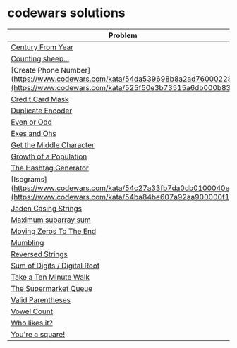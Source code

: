 # codewars solutions

| Problem | Solution |
| ----------- | ----------- |
|[Century From Year](https://www.codewars.com/kata/5a3fe3dde1ce0e8ed6000097) | [century_from_year.py](https://github.com/cseriildi/codewars_solutions/blob/38e240d29a695163c744acaa00b2e6ca10f4d440/solutions/century_from_year.py) |
|[Counting sheep...](https://www.codewars.com/kata/54edbc7200b811e956000556) | [counting_sheeps.py](https://github.com/cseriildi/codewars_solutions/blob/38e240d29a695163c744acaa00b2e6ca10f4d440/solutions/counting_sheeps.py) |
|[Create Phone Number](https://www.codewars.com/kata/54da539698b8a2ad76000228](https://www.codewars.com/kata/525f50e3b73515a6db000b83) | [create_phone_number.py](https://github.com/cseriildi/codewars_solutions/blob/38e240d29a695163c744acaa00b2e6ca10f4d440/solutions/create_phone_number.py) |
|[Credit Card Mask](https://www.codewars.com/kata/5412509bd436bd33920011bc) | [credit_card_mask.py](https://github.com/cseriildi/codewars_solutions/blob/38e240d29a695163c744acaa00b2e6ca10f4d440/solutions/credit_card_mask.py) |
|[Duplicate Encoder](https://www.codewars.com/kata/54b42f9314d9229fd6000d9c) | [duplicate_encoder.py](https://github.com/cseriildi/codewars_solutions/blob/38e240d29a695163c744acaa00b2e6ca10f4d440/solutions/duplicate_encoder.py) |
|[Even or Odd](https://www.codewars.com/kata/53da3dbb4a5168369a0000fe) | [even_or_odd.py](https://github.com/cseriildi/codewars_solutions/blob/38e240d29a695163c744acaa00b2e6ca10f4d440/solutions/even_or_odd.py) |
|[Exes and Ohs](https://www.codewars.com/kata/55908aad6620c066bc00002a) | [exes_and_ohs.py](https://github.com/cseriildi/codewars_solutions/blob/38e240d29a695163c744acaa00b2e6ca10f4d440/solutions/exes_and_ohs.py) |
|[Get the Middle Character](https://www.codewars.com/kata/56747fd5cb988479af000028) | [get_the_middle_character.py](https://github.com/cseriildi/codewars_solutions/blob/38e240d29a695163c744acaa00b2e6ca10f4d440/solutions/get_the_middle_character.py) |
|[Growth of a Population](https://www.codewars.com/kata/563b662a59afc2b5120000c6) | [growth_of_population.py](https://github.com/cseriildi/codewars_solutions/blob/38e240d29a695163c744acaa00b2e6ca10f4d440/solutions/growth_of_population.py) |
|[The Hashtag Generator](https://www.codewars.com/kata/52449b062fb80683ec000024) | [hashtag_generator.py](https://github.com/cseriildi/codewars_solutions/blob/38e240d29a695163c744acaa00b2e6ca10f4d440/solutions/hashtag_generator.py) |
|[Isograms](https://www.codewars.com/kata/54c27a33fb7da0db0100040e](https://www.codewars.com/kata/54ba84be607a92aa900000f1) | [isograms.py](https://github.com/cseriildi/codewars_solutions/blob/38e240d29a695163c744acaa00b2e6ca10f4d440/solutions/isograms.py) |
|[Jaden Casing Strings](https://www.codewars.com/kata/5390bac347d09b7da40006f6) | [jaden_casing.py](https://github.com/cseriildi/codewars_solutions/blob/38e240d29a695163c744acaa00b2e6ca10f4d440/solutions/jaden_casing.py) |
|[Maximum subarray sum](https://www.codewars.com/kata/54521e9ec8e60bc4de000d6c) | [maximum_subarray_sum.py](https://github.com/cseriildi/codewars_solutions/blob/38e240d29a695163c744acaa00b2e6ca10f4d440/solutions/maximum_subarray_sum.py) |
|[Moving Zeros To The End](https://www.codewars.com/kata/52597aa56021e91c93000cb0) | [moving_zeros_to_the_end.py](https://github.com/cseriildi/codewars_solutions/blob/38e240d29a695163c744acaa00b2e6ca10f4d440/solutions/moving_zeros_to_the_end.py) |
|[Mumbling](https://www.codewars.com/kata/5667e8f4e3f572a8f2000039) | [mumbling.py](https://github.com/cseriildi/codewars_solutions/blob/38e240d29a695163c744acaa00b2e6ca10f4d440/solutions/mumbling.py) |
|[Reversed Strings](https://www.codewars.com/kata/5168bb5dfe9a00b126000018) | [reserved_strings.py](https://github.com/cseriildi/codewars_solutions/blob/38e240d29a695163c744acaa00b2e6ca10f4d440/solutions/reserved_strings.py) |
|[Sum of Digits / Digital Root](https://www.codewars.com/kata/541c8630095125aba6000c00) | [sum_of_digits.py](https://github.com/cseriildi/codewars_solutions/blob/38e240d29a695163c744acaa00b2e6ca10f4d440/solutions/sum_of_digits.py) |
|[Take a Ten Minute Walk](https://www.codewars.com/kata/54da539698b8a2ad76000228) | [take_a_ten_minute_walk.py](https://github.com/cseriildi/codewars_solutions/blob/38e240d29a695163c744acaa00b2e6ca10f4d440/solutions/take_a_ten_minute_walk.py) |
|[The Supermarket Queue](https://www.codewars.com/kata/57b06f90e298a7b53d000a86) | [the_supermarket_queue.py](https://github.com/cseriildi/codewars_solutions/blob/38e240d29a695163c744acaa00b2e6ca10f4d440/solutions/the_supermarket_queue.py) |
|[Valid Parentheses](https://www.codewars.com/kata/52774a314c2333f0a7000688) | [valid_parenthesis.py](https://github.com/cseriildi/codewars_solutions/blob/38e240d29a695163c744acaa00b2e6ca10f4d440/solutions/valid_parenthesis.py) |
|[Vowel Count](https://www.codewars.com/kata/54ff3102c1bad923760001f3) | [vowel_count.py](https://github.com/cseriildi/codewars_solutions/blob/38e240d29a695163c744acaa00b2e6ca10f4d440/solutions/vowel_count.py) |
|[Who likes it?](https://www.codewars.com/kata/5266876b8f4bf2da9b000362) | [who_likes_it.py](https://github.com/cseriildi/codewars_solutions/blob/38e240d29a695163c744acaa00b2e6ca10f4d440/solutions/who_likes_it.py) |
|[You're a square!](https://www.codewars.com/kata/54c27a33fb7da0db0100040e) | [you_are_a_square.py](https://github.com/cseriildi/codewars_solutions/blob/38e240d29a695163c744acaa00b2e6ca10f4d440/solutions/you_are_a_square.py) |
